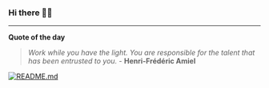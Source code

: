 ### Hi there 👋🏻


---

**Quote of the day**

> *Work while you have the light. You are responsible for the talent that has been entrusted to you.* - **Henri-Frédéric Amiel** 

[![README.md](https://github.com/marcolovazzano/marcolovazzano/actions/workflows/readme.yml/badge.svg?branch=main)](https://github.com/marcolovazzano/marcolovazzano/actions/workflows/readme.yml)
